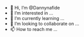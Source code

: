 - 👋 Hi, I’m @Dannynafide
- 👀 I’m interested in ...
- 🌱 I’m currently learning ...
- 💞️ I’m looking to collaborate on ...
- 📫 How to reach me ...

<!---
Dannynafide/Dannynafide is a ✨ special ✨ repository because its `README.md` (this file) appears on your GitHub profile.
You can click the Preview link to take a look at your changes.
--->
